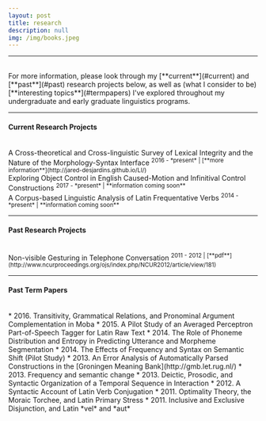 ```yaml
---
layout: post
title: research
description: null
img: /img/books.jpeg
---
```


***
<br>
For more information, please look through my [**current**](#current) and [**past**](#past) research projects below, as well as (what I consider to be) [**interesting topics**](#termpapers) I've explored throughout my undergraduate and early graduate linguistics programs.
<br>

***
<sub></sub>
<a name="current"></a>
<h4>Current Research Projects</h4>  
<br>
A Cross-theoretical and Cross-linguistic Survey of Lexical Integrity and the Nature of the Morphology-Syntax Interface  
<sup>2016 - *present* | [**more information**](http://jared-desjardins.github.io/LI/)</sup>  
<br>
Exploring Object Control in English Caused-Motion and Infinitival Control Constructions  
<sup>2017 - *present* | **information coming soon**</sup>  
<br>
A Corpus-based Linguistic Analysis of Latin Frequentative Verbs  
<sup>2014 - *present* | **information coming soon**</sup>  
<br>

***
<sub></sub>
<a name="past"></a>
<h4>Past Research Projects</h4>  
<br>
Non-visible Gesturing in Telephone Conversation  
<sup>2011 - 2012 | [**pdf**](http://www.ncurproceedings.org/ojs/index.php/NCUR2012/article/view/181)</sup>  
<br>

***
<sub></sub>
<a name="termpapers"></a>
<h4>Past Term Papers</h4>  
<br>
* 2016. Transitivity, Grammatical Relations, and Pronominal Argument Complementation in Moba
* 2015. A Pilot Study of an Averaged Perceptron Part-of-Speech Tagger for Latin Raw Text
* 2014. The Role of Phoneme Distribution and Entropy in Predicting Utterance and Morpheme Segmentation
* 2014. The Effects of Frequency and Syntax on Semantic Shift (Pilot Study)
* 2013. An Error Analysis of Automatically Parsed Constructions in the [Groningen Meaning Bank](http://gmb.let.rug.nl/)
* 2013. Frequency and semantic change
* 2013. Deictic, Prosodic, and Syntactic Organization of a Temporal Sequence in Interaction
* 2012. A Syntactic Account of Latin Verb Conjugation
* 2011. Optimality Theory, the Moraic Torchee, and Latin Primary Stress
* 2011. Inclusive and Exclusive Disjunction, and Latin *vel* and *aut*
